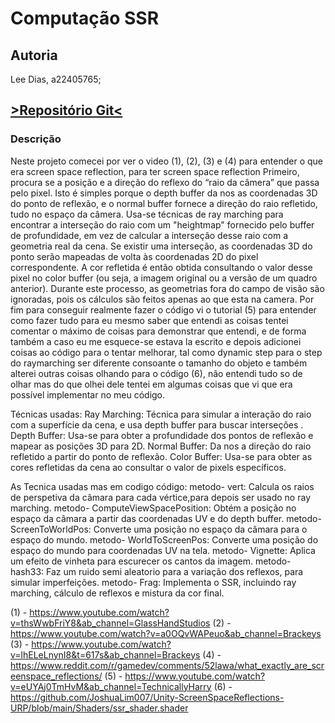 # Computação SSR

## Autoria

Lee Dias, a22405765;

## [>Repositório Git<](https://github.com/Lee-Dias/Computa-o-SSR.git)

### Descrição

Neste projeto comecei por ver o video (1), (2), (3) e (4) para entender o que era screen space reflection, para ter screen space reflection Primeiro,
procura se a posição e a direção do reflexo do “raio da câmera” que passa pelo pixel.
Isto é simples porque o depth buffer da nos as coordenadas 3D do ponto de reflexão, e o normal buffer fornece a direção do raio refletido, tudo no espaço da câmera.
Usa-se técnicas de ray marching para encontrar a interseção do raio com um "heightmap" fornecido pelo buffer de profundidade, em vez de calcular a interseção desse raio com a geometria real da cena.
Se existir uma interseção, as coordenadas 3D do ponto serão mapeadas de volta às coordenadas 2D do pixel correspondente.
A cor refletida é então obtida consultando o valor desse pixel no color buffer (ou seja, a imagem original ou a versão de um quadro anterior). Durante este processo, as geometrias fora do campo de visão são ignoradas, pois os cálculos são feitos apenas ao que esta na camera.
Por fim para conseguir realmente fazer o código vi o tutorial (5) para entender como fazer tudo para eu mesmo saber que entendi as coisas tentei comentar o máximo de coisas para demonstrar que entendi,
e de forma também a caso eu me esquece-se estava la escrito e depois adicionei coisas ao código para o tentar melhorar,
tal como dynamic step para o step do raymarching ser diferente consoante o tamanho do objeto e também alterei outras coisas olhando para o código (6),
não entendi tudo so de olhar mas do que olhei dele tentei em algumas coisas que vi que era possível implementar no meu código.

Técnicas usadas:
Ray Marching: Técnica para simular a interação do raio com a superfície da cena, e usa depth buffer para buscar interseções .
Depth Buffer: Usa-se para obter a profundidade dos pontos de reflexão e mapear as posições 3D para 2D.
Normal Buffer: Da nos a direção do raio refletido a partir do ponto de reflexão.
Color Buffer: Usa-se para obter as cores refletidas da cena ao consultar o valor de pixels específicos.

As Tecnica usadas mas em codigo  código:
metodo- vert: Calcula os raios de perspetiva da câmara para cada vértice,para depois ser usado no ray marching.
metodo- ComputeViewSpacePosition: Obtém a posição no espaço da câmara a partir das coordenadas UV e do depth buffer.
metodo- ScreenToWorldPos: Converte uma posição no espaço da câmara para o espaço do mundo.
metodo- WorldToScreenPos: Converte uma posição do espaço do mundo para coordenadas UV na tela.
metodo- Vignette: Aplica um efeito de vinheta para escurecer os cantos da imagem.
metodo- hash33: Faz um ruido semi aleatorio para a variação dos reflexos, para simular imperfeições.
metodo- Frag: Implementa o SSR, incluindo ray marching, cálculo de reflexos e mistura da cor final.




(1) - https://www.youtube.com/watch?v=thsWwbFriY8&ab_channel=GlassHandStudios
(2) - https://www.youtube.com/watch?v=a0OQvWAPeuo&ab_channel=Brackeys
(3) - https://www.youtube.com/watch?v=lhELeLnynI8&t=617s&ab_channel=Brackeys
(4) - https://www.reddit.com/r/gamedev/comments/52lawa/what_exactly_are_screenspace_reflections/
(5) - https://www.youtube.com/watch?v=eUYAj0TmHvM&ab_channel=TechnicallyHarry
(6) - https://github.com/JoshuaLim007/Unity-ScreenSpaceReflections-URP/blob/main/Shaders/ssr_shader.shader
